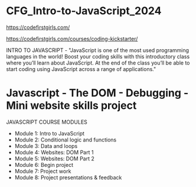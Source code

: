 # CFG_Intro-to-JavaScript_2024

https://codefirstgirls.com/

https://codefirstgirls.com/courses/coding-kickstarter/

INTRO TO JAVASCRIPT - "JavaScript is one of the most used programming languages in the world! Boost your coding skills with this introductory class where you’ll learn about JavaScript. At the end of the class you’ll be able to start coding using JavaScript across a range of applications."

# Javascript - The DOM - Debugging - Mini website skills project

JAVASCRIPT COURSE MODULES

- Module 1: Intro to JavaScript
- Module 2: Conditional logic and functions
- Module 3: Data and loops
- Module 4: Websites: DOM Part 1
- Module 5: Websites: DOM Part 2
- Module 6: Begin project
- Module 7: Project work
- Module 8: Project presentations & feedback
